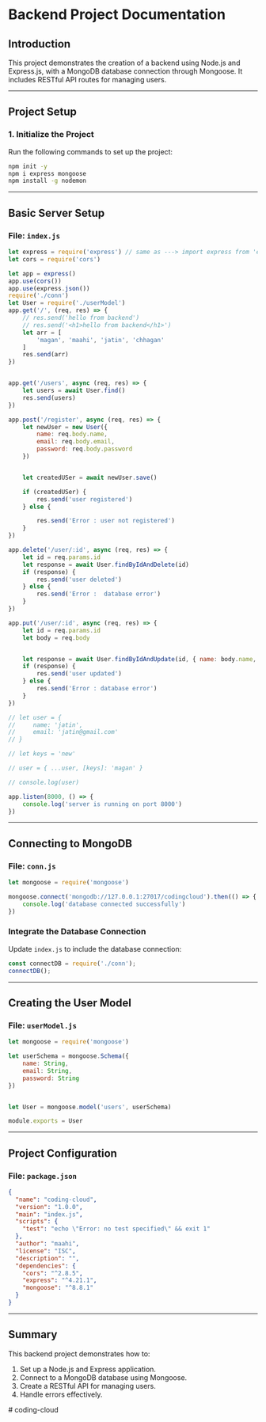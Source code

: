 
# Backend Project Documentation

## Introduction

This project demonstrates the creation of a backend using Node.js and Express.js, with a MongoDB database connection through Mongoose. It includes RESTful API routes for managing users.

---

## Project Setup

### 1. Initialize the Project
Run the following commands to set up the project:

```bash
npm init -y
npm i express mongoose
npm install -g nodemon
```

---

## Basic Server Setup

### File: `index.js`
```javascript
let express = require('express') // same as ---> import express from 'express'
let cors = require('cors')

let app = express()
app.use(cors())
app.use(express.json())
require('./conn')
let User = require('./userModel')
app.get('/', (req, res) => {
    // res.send('hello from backend')
    // res.send('<h1>hello from backend</h1>')
    let arr = [
        'magan', 'maahi', 'jatin', 'chhagan'
    ]
    res.send(arr)
})


app.get('/users', async (req, res) => {
    let users = await User.find()
    res.send(users)
})

app.post('/register', async (req, res) => {
    let newUser = new User({
        name: req.body.name,
        email: req.body.email,
        password: req.body.password
    })


    let createdUSer = await newUser.save()

    if (createdUSer) {
        res.send('user registered')
    } else {

        res.send('Error : user not registered')
    }
})

app.delete('/user/:id', async (req, res) => {
    let id = req.params.id
    let response = await User.findByIdAndDelete(id)
    if (response) {
        res.send('user deleted')
    } else {
        res.send('Error :  database error')
    }
})

app.put('/user/:id', async (req, res) => {
    let id = req.params.id
    let body = req.body


    let response = await User.findByIdAndUpdate(id, { name: body.name, email: body.email })
    if (response) {
        res.send('user updated')
    } else {
        res.send('Error : database error')
    }
})

// let user = {
//     name: 'jatin',
//     email: 'jatin@gmail.com'
// }

// let keys = 'new'

// user = { ...user, [keys]: 'magan' }

// console.log(user)

app.listen(8000, () => {
    console.log('server is running on port 8000')
})
```

---

## Connecting to MongoDB

### File: `conn.js`
```javascript
let mongoose = require('mongoose')

mongoose.connect('mongodb://127.0.0.1:27017/codingcloud').then(() => {
    console.log('database connected successfully')
})
```

### Integrate the Database Connection
Update `index.js` to include the database connection:
```javascript
const connectDB = require('./conn');
connectDB();
```

---

## Creating the User Model

### File: `userModel.js`
```javascript
let mongoose = require('mongoose')

let userSchema = mongoose.Schema({
    name: String,
    email: String,
    password: String
})


let User = mongoose.model('users', userSchema)

module.exports = User
```

---

## Project Configuration

### File: `package.json`
```json
{
  "name": "coding-cloud",
  "version": "1.0.0",
  "main": "index.js",
  "scripts": {
    "test": "echo \"Error: no test specified\" && exit 1"
  },
  "author": "maahi",
  "license": "ISC",
  "description": "",
  "dependencies": {
    "cors": "^2.8.5",
    "express": "^4.21.1",
    "mongoose": "^8.8.1"
  }
}
```

---

## Summary

This backend project demonstrates how to:
1. Set up a Node.js and Express application.
2. Connect to a MongoDB database using Mongoose.
3. Create a RESTful API for managing users.
4. Handle errors effectively.

#   c o d i n g - c l o u d  
 